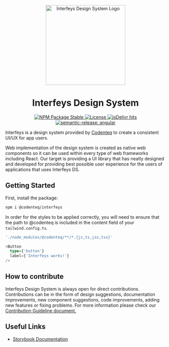 <p align="center"><img src="https://codenteq.com/wp-content/uploads/2024/03/interfeys-logo.webp" width="250" alt="İnterfeys Design System Logo" /></p>

<h1 align="center">Interfeys Design System</h1>

<p align="center">
  <a href="https://www.npmjs.com/package/@codenteq/interfeys">
    <img src="https://img.shields.io/npm/v/@codenteq/interfeys.svg" alt="NPM Package Stable" />
  </a>
  <a href="https://github.com/codenteq/interfeys/blob/master/LICENSE">
    <img src="https://img.shields.io/github/license/codenteq/interfeys.svg" alt="License" />
  </a>
  <a href="https://www.jsdelivr.com/package/npm/@codenteq/interfeys">
    <img src="https://img.shields.io/jsdelivr/npm/hm/@codenteq/interfeys" alt="jsDelivr hits" />
  </a>
  <a href="https://github.com/semantic-release/semantic-release">
    <img src="https://img.shields.io/badge/semantic--release-react-e10079?logo=semantic-release" alt="semantic-release: angular" />
  </a>
</p>

Interfeys is a design system provided by [Codenteq](https://github.com/codenteq) to create a consistent UI/UX for app users.

Web implementation of the design system is created as native web components so it can be used within every type of web frameworks including React. Our target is providing a UI library that has neatly designed and developed for providing best possible user experience for the users of applications that uses Interfeys DS.

## Getting Started

First, install the package:
```bash
npm i @codenteq/interfeys
```

In order for the styles to be applied correctly, you will need to ensure that the path to @codenteq is included in the content field of your `tailwind.config.ts`.
```javascript
'./node_modules/@codenteq/**/*.{js,ts,jsx,tsx}'
```

```typescript
<Button
  type={'button'}
  label={'Interfeys works!'}
/>
```

## How to contribute
Interfeys Design System is always open for direct contributions. Contributions can be in the form of design suggestions, documentation improvements, new component suggestions, code improvements, adding new features or fixing problems. For more information please check our [Contribution Guideline document.](https://github.com/codenteq/interfeys/blob/master/CONTRIBUTING.md)

## Useful Links

* [Storybook Documentation](https://interfeys.codenteq.com/)
